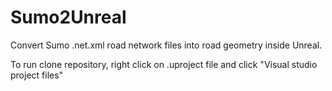 # Sumo2Unreal
Convert Sumo .net.xml road network files into road geometry inside Unreal.

To run clone repository, right click on .uproject file and click "Visual studio project files"
